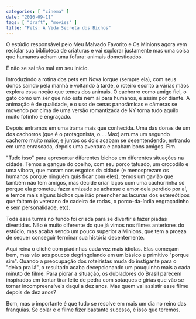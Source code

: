 ```yaml
---
categories: [ "cinema" ]
date: "2016-09-11"
tags: [ "draft", "movies" ]
title: "Pets: A Vida Secreta dos Bichos"
---
```

O estúdio responsável pelo Meu Malvado Favorito e Os Minions agora
vem reciclar sua biblioteca de criaturas e vai explorar justamente mas
uma coisa que humanos acham uma fofura: animais domesticados.

E não se sai tão mal em seu início.

Introduzindo a rotina dos pets em Nova Iorque (sempre ela), com seus
donos saindo pela manhã e voltando à tarde, o roteiro escrito a várias
mãos explora essa noção que temos dos animais. O cachorro como amigo
fiel, o gato como um ser que não está nem aí para humanos, e assim
por diante. A animação é de qualidade, e o uso de cenas panorâmicas
e câmeras se movendo por cima de uma versão romantizada de NY torna
tudo aquilo muito fofinho e engraçado.

Depois entramos em uma trama mais que conhecida. Uma das donas de um dos
cachorros (que é o protagonista, o.... Max) arruma um segundo cachorro
muito maior, e juntos os dois acabam se desentendendo, entrando em uma
enrascada, depois uma aventura e acabam bons amigos. Fim.

"Tudo isso" para apresentar diferentes bichos em diferentes situações
na cidade. Temos a gangue do coelho, com seu porco tatuado, um crocodilo
e uma víbora, que moram nos esgotos da cidade (e menosprezam os humanos
porque ninguém quis ficar com eles), temos um gavião que também não
tem amigos, mas decide criar laços com uma cachorrinha só porque ela
prometeu fazer amizade se achasse o amor dela perdido por aí, e temos
mais alguns bichos que irão preencher as lacunas dos estereótipos que
faltam (o veterano de cadeira de rodas, o porco-da-índia engraçadinho
e sem personalidade, etc).

Toda essa turma no fundo foi criada para se divertir e fazer piadas
divertidas. Não é muito diferente do que já vimos nos filmes
anteriores do estúdio, mas acaba sendo um pouco superior a Minions,
que tem a proeza de sequer conseguir terminar sua história decentemente.

Aqui reina o clichê com piadinhas cada vez mais idiotas. Elas começam
bem, mas vão aos poucos degringolando em um básico e primitivo "porque
sim". Quando a preocupação dos roteiristas muda do instigante para o
"deixa pra lá", o resultado acaba decepcionando um pouquinho mais a
cada minuto de filme. Para piorar a situação, os dubladores do Brasil
parecem inspirados em tentar tirar leite de pedra com sotaques e gírias
que vão se tornar incompreensíveis daqui a dez anos. Mas quem vai
assistir esse filme depois de dez anos?

Bom, mas o importante é que tudo se resolve em mais um dia no reino
das franquias. Se colar e o filme fizer bastante sucesso, é isso que
teremos.
